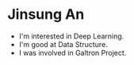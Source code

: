 Jinsung An
======

* I'm interested in Deep Learning.
* I'm good at Data Structure.
* I was involved in Galtron Project.